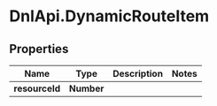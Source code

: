 # DnlApi.DynamicRouteItem

## Properties
Name | Type | Description | Notes
------------ | ------------- | ------------- | -------------
**resourceId** | **Number** |  | 


